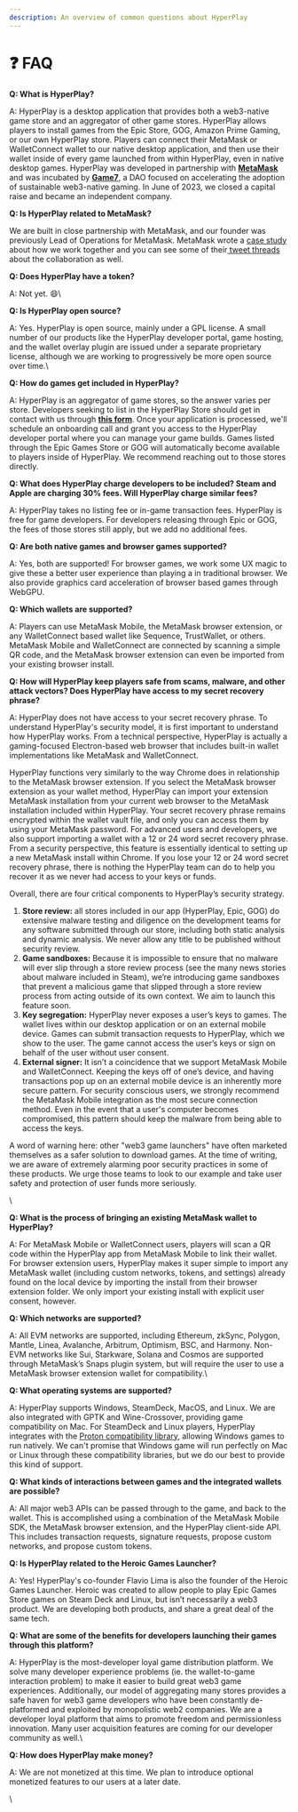 ```yaml
---
description: An overview of common questions about HyperPlay
---
```


# ❓ FAQ

**Q: What is HyperPlay?**

A: HyperPlay is a desktop application that provides both a web3-native game store and an aggregator of other game stores. HyperPlay allows players to install games from the Epic Store, GOG, Amazon Prime Gaming, or our own HyperPlay store. Players can connect their MetaMask or WalletConnect wallet to our native desktop application, and then use their wallet inside of every game launched from within HyperPlay, even in native desktop games. HyperPlay was developed in partnership with [**MetaMask**](https://metamask.io) and was incubated by [**Game7**](https://game7.io/), a DAO focused on accelerating the adoption of sustainable web3-native gaming. In June of 2023, we closed a capital raise and became an independent company.



**Q: Is HyperPlay related to MetaMask?**

We are built in close partnership with MetaMask, and our founder was previously Lead of Operations for MetaMask. MetaMask wrote a [case study](https://metamask.io/news/developers/how-hyperplay-is-building-a-web-3-game-store-with-the-metamask-developer/) about how we work together and you can see some of their[ tweet threads](https://twitter.com/MetaMask/status/1630995052402016256) about the collaboration as well.



**Q: Does HyperPlay have a token?**

A: Not yet. :smile:\


**Q: Is HyperPlay open source?**&#x20;

A: Yes. HyperPlay is open source, mainly under a GPL license. A small number of our products like the HyperPlay developer portal, game hosting, and the wallet overlay plugin are issued under a separate proprietary license, although we are working to progressively be more open source over time.\


**Q: How do games get included in HyperPlay?**

A: HyperPlay is an aggregator of game stores, so the answer varies per store. Developers seeking to list in the HyperPlay Store should get in contact with us through [**this form**](https://forms.gle/A3mQ8A7CTWrDo8LD6). Once your application is processed, we'll schedule an onboarding call and grant you access to the HyperPlay developer portal where you can manage your game builds. Games listed through the Epic Games Store or GOG will automatically become available to players inside of HyperPlay. We recommend reaching out to those stores directly.



**Q: What does HyperPlay charge developers to be included? Steam and Apple are charging 30% fees. Will HyperPlay charge similar fees?**

A: HyperPlay takes no listing fee or in-game transaction fees. HyperPlay is free for game developers. For developers releasing through Epic or GOG, the fees of those stores still apply, but we add no additional fees.&#x20;



**Q: Are both native games and browser games supported?**

A: Yes, both are supported! For browser games, we work some UX magic to give these a better user experience than playing a in traditional browser. We also provide graphics card acceleration of browser based games through WebGPU.



**Q: Which wallets are supported?**

A: Players can use MetaMask Mobile, the MetaMask browser extension, or any WalletConnect based wallet like Sequence, TrustWallet, or others. MetaMask Mobile and WalletConnect are connected by scanning a simple QR code, and the MetaMask browser extension can even be imported from your existing browser install.



**Q: How will HyperPlay keep players safe from scams, malware, and other attack vectors? Does HyperPlay have access to my secret recovery phrase?**

A: HyperPlay does not have access to your secret recovery phrase. To understand HyperPlay's security model, it is first important to understand how HyperPlay works. From a technical perspective, HyperPlay is actually a gaming-focused Electron-based web browser that includes built-in wallet implementations like MetaMask and WalletConnect.&#x20;

HyperPlay functions very similarly to the way Chrome does in relationship to the MetaMask browser extension. If you select the MetaMask browser extension as your wallet method, HyperPlay can import your extension MetaMask installation from your current web browser to the MetaMask installation included within HyperPlay. Your secret recovery phrase remains encrypted within the wallet vault file, and only you can access them by using your MetaMask password. For advanced users and developers, we also support importing a wallet with a 12 or 24 word secret recovery phrase. From a security perspective, this feature is essentially identical to setting up a new MetaMask install within Chrome.  If you lose your 12 or 24 word secret recovery phrase, there is nothing the HyperPlay team can do to help you recover it as we never had access to your keys or funds.

Overall, there are four critical components to HyperPlay’s security strategy.&#x20;

1. **Store review:** all stores included in our app (HyperPlay, Epic, GOG) do extensive malware testing and diligence on the development teams for any software submitted through our store, including both static analysis and dynamic analysis. We never allow any title to be published without security review.
2. **Game sandboxes:** Because it is impossible to ensure that no malware will ever slip through a store review process (see the many news stories about malware included in Steam), we’re introducing game sandboxes that prevent a malicious game that slipped through a store review process from acting outside of its own context. We aim to launch this feature soon.
3. **Key segregation:** HyperPlay never exposes a user’s keys to games. The wallet lives within our desktop application or on an external mobile device. Games can submit transaction requests to HyperPlay, which we show to the user. The game cannot access the user’s keys or sign on behalf of the user without user consent.
4. **External signer:** It isn’t a coincidence that we support MetaMask Mobile and WalletConnect. Keeping the keys off of one’s device, and having transactions pop up on an external mobile device is an inherently more secure pattern. For security conscious users, we strongly recommend the MetaMask Mobile integration as the most secure connection method. Even in the event that a user's computer becomes compromised, this pattern should keep the malware from being able to access the keys.

A word of warning here: other "web3 game launchers" have often marketed themselves as a safer solution to download games. At the time of writing, we are aware of extremely alarming poor security practices in some of these products. We urge those teams to look to our example and take user safety and protection of user funds more seriously.

\


**Q: What is the process of bringing an existing MetaMask wallet to HyperPlay?**

A: For MetaMask Mobile or WalletConnect users, players will scan a QR code within the HyperPlay app from MetaMask Mobile to link their wallet. For browser extension users, HyperPlay makes it super simple to import any MetaMask wallet (including custom networks, tokens, and settings) already found on the local device by importing the install from their browser extension folder. We only import your existing install with explicit user consent, however.



**Q: Which networks are supported?**

A: All EVM networks are supported, including Ethereum, zkSync, Polygon, Mantle, Linea, Avalanche, Arbitrum, Optimism, BSC, and Harmony. Non-EVM networks like Sui, Starkware, Solana and Cosmos are supported through MetaMask’s Snaps plugin system, but will require the user to use a MetaMask browser extension wallet for compatibility.\


**Q: What operating systems are supported?**

A: HyperPlay supports Windows, SteamDeck, MacOS, and Linux. We are also integrated with GPTK and Wine-Crossover, providing game compatibility on Mac. For SteamDeck and Linux players, HyperPlay integrates with the [Proton compatibility library](https://www.protondb.com/), allowing Windows games to run natively. We can't promise that Windows game will run perfectly on Mac or Linux through these compatibility libraries, but we do our best to provide this kind of support.



**Q: What kinds of interactions between games and the integrated wallets are possible?**

A: All major web3 APIs can be passed through to the game, and back to the wallet. This is accomplished using a combination of the MetaMask Mobile SDK, the MetaMask browser extension, and the HyperPlay client-side API. This includes transaction requests, signature requests, propose custom networks, and propose custom tokens.&#x20;



**Q: Is HyperPlay related to the Heroic Games Launcher?**

A: Yes! HyperPlay's co-founder Flavio Lima is also the founder of the Heroic Games Launcher. Heroic was created to allow people to play Epic Games Store games on Steam Deck and Linux, but isn’t necessarily a web3 product. We are developing both products, and share a great deal of the same tech.



**Q: What are some of the benefits for developers launching their games through this platform?**

A: HyperPlay is the most-developer loyal game distribution platform. We solve many developer experience problems (ie. the wallet-to-game interaction problem) to make it easier to build great web3 game experiences. Additionally, our model of aggregating many stores provides a safe haven for web3 game developers who have been constantly de-platformed and exploited by monopolistic web2 companies. We are a developer loyal platform that aims to promote freedom and permissionless innovation. Many user acquisition features are coming for our developer community as well.\


**Q: How does HyperPlay make money?**

A: We are not monetized at this time. We plan to introduce optional monetized features to our users at a later date.



\
